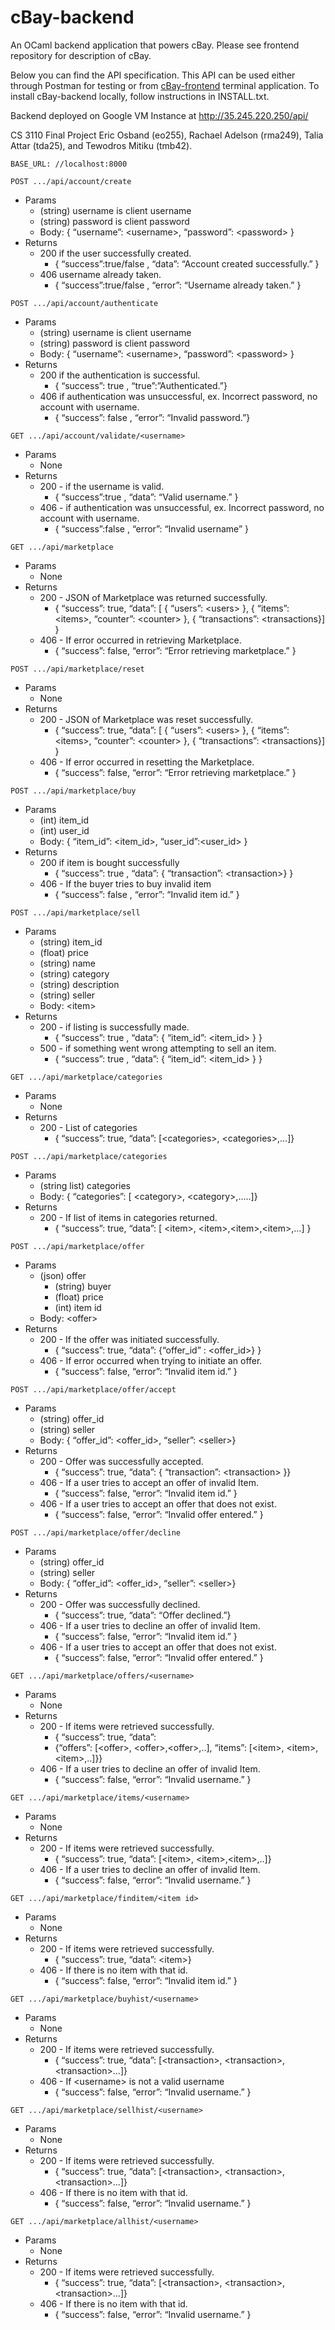 # cBay-backend

An OCaml backend application that powers cBay. Please see frontend repository for description of cBay. 

Below you can find the API specification. This API can be used either 
through Postman for testing or from 
[cBay-frontend](https://github.coecis.cornell.edu/eo255/cBay-frontend) 
terminal application.
To install cBay-backend locally, follow instructions in INSTALL.txt.

Backend deployed on Google VM Instance at http://35.245.220.250/api/


CS 3110 Final Project
Eric Osband (eo255), Rachael Adelson (rma249), Talia Attar (tda25), 
and Tewodros Mitiku (tmb42).




```
BASE_URL: //localhost:8000
```



```
POST .../api/account/create
```




*   Params
    *   (string) username is client username
    *   (string) password is client password
    *   Body: { “username”: &lt;username>, “password”: &lt;password> } 
*   Returns
    *   200 if the user successfully created.
        *   { “success”:true/false , “data”: “Account created successfully.” } 
    *   406 username already taken. 
        *   { “success”:true/false , “error”: “Username already taken.” } 


```
POST .../api/account/authenticate
```


*   Params
    *   (string) username is client username
    *   (string) password is client password
    *   Body: { “username”: &lt;username>, “password”: &lt;password> } 
*   Returns
    *   200 if the authentication is successful.
        *   { “success”: true , “true”:”Authenticated.”} 
    *   406 if authentication was unsuccessful, ex. Incorrect password, no account with username.
        *   { “success”: false , “error”: “Invalid password.”} 


```
GET .../api/account/validate/<username>
```


*   Params
    *   None
*   Returns
    *   200 - if the username is valid.
        *   { “success”:true , “data”: “Valid username.” } 
    *   406 - if authentication was unsuccessful, ex. Incorrect password, no account with username.
        *   { “success”:false , “error”: “Invalid username” } 


```
GET .../api/marketplace
```


*   Params
    *   None
*   Returns 
    *   200 - JSON of Marketplace was returned successfully.
        *   { “success”: true, “data”: [ {  “users”: &lt;users> }, {  “items”: &lt;items>, “counter”: &lt;counter> }, { “transactions”: &lt;transactions}] }
    *   406 - If error occurred in retrieving Marketplace.
        *   { “success”: false, “error”: “Error retrieving marketplace.” }


```
POST .../api/marketplace/reset
```


*   Params
    *   None
*   Returns 
    *   200 - JSON of Marketplace was reset successfully.
        *   { “success”: true, “data”: [ {  “users”: &lt;users> }, {  “items”: &lt;items>, “counter”: &lt;counter> }, { “transactions”: &lt;transactions}] }
    *   406 - If error occurred in resetting the Marketplace.
        *   { “success”: false, “error”: “Error retrieving marketplace.” }


```
POST .../api/marketplace/buy
```


*   Params
    *   (int) item_id
    *   (int) user_id
    *   Body: { “item_id”: &lt;item_id>, “user_id”:&lt;user_id> } 
*   Returns
    *   200 if item is bought successfully
        *   { “success”: true , “data”: { “transaction”: &lt;transaction>} } 
    *   406 - If the buyer tries to buy invalid item 
        *   { “success”: false , “error”: “Invalid item id.” } 


```
POST .../api/marketplace/sell
```


*   Params
    *   (string) item_id
    *   (float) price 
    *   (string) name
    *   (string) category
    *   (string) description
    *   (string) seller
    *   Body: &lt;item>
*   Returns
    *   200 - if listing is successfully made.
        *   { “success”: true , “data”: { “item_id”: &lt;item_id> } } 
    *   500 - if something went wrong attempting to sell an item.
        *   { “success”: true , “data”: { “item_id”: &lt;item_id> } }


```
GET .../api/marketplace/categories
```


*   Params
    *   None
*   Returns 
    *   200 - List of categories
        *   { “success”: true, “data”: [&lt;categories>, &lt;categories>,...]}


```
POST .../api/marketplace/categories
```


*   Params
    *   (string list) categories
    *   Body: { “categories”: [ &lt;category>, &lt;category>,.....]}
*   Returns 
    *   200 - If list of items in categories returned.
        *   { “success”: true, “data”: [ &lt;item>, &lt;item>,&lt;item>,&lt;item>,...] }


```
POST .../api/marketplace/offer
```


*   Params
    *   (json) offer
        *   (string) buyer
        *   (float) price
        *   (int) item id
    *   Body: &lt;offer>
*   Returns 
    *   200 - If the offer was initiated successfully.
        *   { “success”: true, “data”: {“offer_id” : &lt;offer_id>} }
    *   406 - If error occurred when trying to initiate an offer.
        *   { “success”: false, “error”: “Invalid item id.” }


```
POST .../api/marketplace/offer/accept
```


*   Params
    *   (string) offer_id
    *   (string) seller
    *   Body: { “offer_id”: &lt;offer_id>, “seller”: &lt;seller>}
*   Returns 
    *   200 - Offer was successfully accepted.
        *   { “success”: true, “data”: { “transaction”: &lt;transaction> }}
    *   406 - If a user tries to accept an offer of invalid Item.
        *   { “success”: false, “error”: “Invalid item id.” }
    *   406 - If a user tries to accept an offer that does not exist.
        *   { “success”: false, “error”: “Invalid offer entered.” }


```
POST .../api/marketplace/offer/decline
```


*   Params 
    *   (string) offer_id
    *   (string) seller
    *   Body: { “offer_id”: &lt;offer_id>, “seller”: &lt;seller>}
*   Returns 
    *   200 - Offer was successfully declined.
        *   { “success”: true, “data”: “Offer declined.”}
    *   406 -  If a user tries to decline an offer of invalid Item.
        *   { “success”: false, “error”: “Invalid item id.” }
    *   406 - If a user tries to accept an offer that does not exist.
        *   { “success”: false, “error”: “Invalid offer entered.” }


```
GET .../api/marketplace/offers/<username>
```


*   Params 
    *   None
*   Returns 
    *   200 - If items were retrieved successfully.
        *   { “success”: true, “data”:
        *   {“offers”:  [&lt;offer>, &lt;offer>,&lt;offer>,..], “items”:  [&lt;item>, &lt;item>,&lt;item>,..]}}
    *   406 -  If a user tries to decline an offer of invalid Item.
        *   { “success”: false, “error”: “Invalid username.” }


```
GET .../api/marketplace/items/<username>
```


*   Params 
    *   None
*   Returns 
    *   200 - If items were retrieved successfully.
        *   { “success”: true, “data”: [&lt;item>, &lt;item>,&lt;item>,..]}
    *   406 -  If a user tries to decline an offer of invalid Item.
        *   { “success”: false, “error”: “Invalid username.” }


```
GET .../api/marketplace/finditem/<item id>
```


*   Params 
    *   None
*   Returns 
    *   200 - If items were retrieved successfully.
        *   { “success”: true, “data”: &lt;item>}
    *   406 -  If there is no item with that id.
        *   { “success”: false, “error”: “Invalid item id.” }


```
GET .../api/marketplace/buyhist/<username>
```


*   Params 
    *   None
*   Returns 
    *   200 - If items were retrieved successfully.
        *   { “success”: true, “data”: [&lt;transaction>, &lt;transaction>, &lt;transaction>...]}
    *   406 -  If &lt;username> is not a valid username
        *   { “success”: false, “error”: “Invalid username.” }


```
GET .../api/marketplace/sellhist/<username>
```


*   Params 
    *   None
*   Returns 
    *   200 - If items were retrieved successfully.
        *   { “success”: true, “data”: [&lt;transaction>, &lt;transaction>, &lt;transaction>...]}
    *   406 -  If there is no item with that id.
        *   { “success”: false, “error”: “Invalid username.” }


```
GET .../api/marketplace/allhist/<username>
```


*   Params 
    *   None
*   Returns 
    *   200 - If items were retrieved successfully.
        *   { “success”: true, “data”: [&lt;transaction>, &lt;transaction>, &lt;transaction>...]}
    *   406 -  If there is no item with that id.
        *   { “success”: false, “error”: “Invalid username.” }

